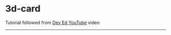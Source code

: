 # 3d-card

Tutorial followed from [Dev Ed YouTube](https://www.youtube.com/watch?v=XK7T3mY1V-w) video

---
